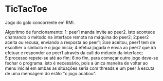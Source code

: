 # TicTacToe
 
Jogo do galo concorrente em RMI.

Algoritmo de funcionamento:
1: peer1 manda invite ao peer2. isto acontece chamando o método na interface remota na máquina do peer2;
2:peer2 aceita ou recusa, enviando a resposta ao peer1;
3:se aceitou, peer1 tem de escolher o símbolo e o jogo inicia;
4:efetua jogada e envia ao peer2 que irá efetuar e responder ao peer1 através da call do método da interface;
5:processo repete-se até ao fim;
6:no fim, para começar outro jogo deve-se fechar o programa. isto é necessário, pois a única maneira de voltar ao menu inicial em ambas as situações seria com threads e um peer à escuta de uma mensagem do estilo "o jogo acabou".
